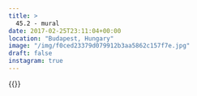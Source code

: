 ```yaml
---
title: >
  45.2 - mural
date: 2017-02-25T23:11:04+00:00
location: "Budapest, Hungary"
image: "/img/f0ced23379d079912b3aa5862c157f7e.jpg"
draft: false
instagram: true
---
```


{{<photo src="/img/f0ced23379d079912b3aa5862c157f7e.jpg">}}
